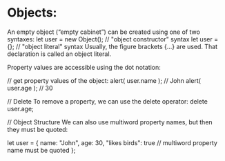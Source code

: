 # Objects: 

An empty object (“empty cabinet”) can be created using one of two syntaxes:
let user = new Object(); // "object constructor" syntax
let user = {};  // "object literal" syntax
Usually, the figure brackets {...} are used. That declaration is called an object literal.

Property values are accessible using the dot notation:

// get property values of the object:
alert( user.name ); // John
alert( user.age ); // 30

// Delete
To remove a property, we can use the delete operator:
delete user.age;

// Object Structure
We can also use multiword property names, but then they must be quoted:

let user = {
  name: "John",
  age: 30,
  "likes birds": true  // multiword property name must be quoted
};